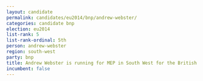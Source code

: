```yaml
---
layout: candidate
permalink: candidates/eu2014/bnp/andrew-webster/
categories: candidate bnp
election: eu2014
list-rank: 5
list-rank-ordinal: 5th
person: andrew-webster
region: south-west
party: bnp
title: Andrew Webster is running for MEP in South West for the British National Party
incumbent: false
---
```

